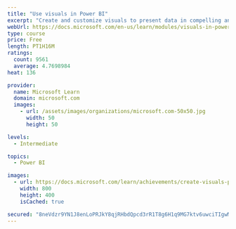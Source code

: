 ```yaml
---
title: "Use visuals in Power BI"
excerpt: "Create and customize visuals to present data in compelling and insightful ways."
webUrl: https://docs.microsoft.com/en-us/learn/modules/visuals-in-power-bi/
type: course
price: Free
length: PT1H16M
ratings:
  count: 9561
  average: 4.7698984
heat: 136

provider:
  name: Microsoft Learn
  domain: microsoft.com
  images:
    - url: /assets/images/organizations/microsoft.com-50x50.jpg
      width: 50
      height: 50

levels:
  - Intermediate

topics:
  - Power BI

images:
  - url: https://docs.microsoft.com/learn/achievements/create-visuals-power-bi-desktop-social.png
    width: 800
    height: 400
    isCached: true

secured: "8neVdzr9YN1J8enLoPRJkY8qjRHbdQpcd3rR1T8g6H1q9MG7ktv6uwciTIgwMClzkxogyzR8JYF90KiqgPZfsxjx/jUdavr48gX0jAQzJLTmY/SWrERsnEVEC30qMM8PoosfgqmiijUsTa3aIn/QcW+Nmaxoth4/3HZJuf2Z0End5+RKOZMa5+FmnM/aXSILCSKUkyuuK1Bq68ZqIB8xHrxhVkbvDAbsl1JzqfY267QfklgcnDLlbs8r/aRolV+aR5M88RKtNlzMPhKHkwLOD5tYJGBHAwwaRUyCw8QAVtUdQJOvGmZI3RfR4+Vw7axBPH0DP6Yc3feK61Q7piYfxQVoSU915A7oGZhhF4sbHf27UVkNOvHWvwnT0AloLmGOwao+DLfc1xS89FztV3IMvi1MeN3OESPWggzhVKm+yZY=;vuhptCy4SlKkf9W8700QYg=="
---
```


